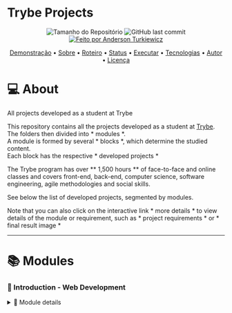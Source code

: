 # Trybe Projects

<p align="center">
  <img alt="Tamanho do Repositório" src="https://img.shields.io/github/repo-size/andersontrkz/trybe-projects?style=for-the-badge">
  <img alt="GitHub last commit" src="https://img.shields.io/github/last-commit/andersontrkz/trybe-projects?style=for-the-badge">
  <a href="https://github.com/andersontrkz">
    <img alt="Feito por Anderson Turkiewicz" src="https://img.shields.io/badge/feito%20por-Anderson Turkiewicz-%237519C1?style=for-the-badge">
  </a>
<p>

<p align="center">
 <a href="#movie_camera-demonstração">Demonstração</a> •
 <a href="#computer-sobre">Sobre</a> •
 <a href="#memo-roteiro">Roteiro</a> •
 <a href="#triangular_ruler-status-do-projeto">Status</a> •
 <a href="#dvd-executar-o-projeto">Executar</a> •
 <a href="#hammer-tecnologias">Tecnologias</a> •
 <a href="#boy-autor">Autor</a> •
 <a href="#page_facing_up-licença">Licença</a>
</p>

# :computer: About

All projects developed as a student at Trybe

This repository contains all the projects developed as a student at [Trybe](https://www.betrybe.com/). <br>
The folders then divided into * modules *. <br>
A module is formed by several * blocks *, which determine the studied content. <br>
Each block has the respective * developed projects * <br>

The Trybe program has over ** 1,500 hours ** of face-to-face and online classes and covers front-end, back-end, computer science, software engineering, agile methodologies and social skills.

See below the list of developed projects, segmented by modules.

Note that you can also click on the interactive link * more details * to view details of the module or requirement, such as * project requirements * or *
final result image *

---
# 📚 **Modules**

### 📗 Introduction - Web Development 
<details>
  <summary>🔎 Module details</summary>

  #### 📗 Block 01: Introduction - Unix & Shell

  #### 📗 Block 02: Git, GitHub, Internet

  #### 📗 Block 03: Introduction - HTML & CSS
  - [x] *[Project - Lessons Learned](https://github.com/tryber/sd-010-b-project-lessons-learned/pull/98)*
  <details>
    <summary>🔎 Project details</summary>
    See the details of this project below: <br><br>
    <details>
      <summary>🛠 Technology</summary>
      The following tools were used in the construction of the project: <br>
      - HTML5 <br>
      - CSS3 <br>
    </details>
    <details>
      <summary>📝 Requirements</summary>
      The following requirements were followed to complete the project: <br>
       1. Add a specific background color to the page <br>
       2. Add a top bar with a title <br>
       3. Add a photo of yourself to the page <br>
       4. Add a list of lessons learned to the page <br>
       5. Create a list of lessons you still want to learn for the page <br>
       6. Add a footer to the page <br>
       7. Insert at least one external link on the page <br>
       8. Create an article about your learning <br>
       9. Create a section that tells a passage about your learning <br>
       10. Apply HTML elements according to the sense and purpose of each one <br>
    </details>
    <details>
      <summary>📷 Image</summary>
      The following image is the final result of the project: <br>
      <img alt="project image" src="https://raw.githubusercontent.com/andersontrkz/trybe-projects/01.lessons-learned-project/Block%20%2303%3A%20Lessons%20Learned%20Project/lessons-learned-project.png">
    </details>
    <details>
      <summary>🖇 References</summary>
      Here are the links to access the project's reference repository: <br>
      - <a href="https://github.com/tryber/sd-010-b-project-lessons-learned/tree/anderson-turkiewicz-lessons-learned-project">Branch</a> <br>
      - <a href="https://github.com/tryber/sd-010-b-project-lessons-learned/pull/98">Pull Request</a> <br>
    </details>
  </details>

#### 📗 Block 04: Introduction to JavaScript and Programming Logic
  - [x] *[Project - Playground Functions]()*
  <details>
    <summary>🔎 Project details</summary>
    See the details of this project below: <br><br>
    <details>
      <summary>🛠 Technology</summary>
      The following tools were used in the construction of the project: <br>
      - JavaScript
    </details>
    <details>
      <summary>📝 Requirements</summary>
      The following requirements were followed to complete the project: <br>
      1 - Create a function using the operator <br>
      2 - Create a function that calculates the area of the triangle <br>
      3 - Create a function that divides the sentence <br>
      4 - Create a function that uses string concatenation <br>
      5 - Create a function that calculates the amount of points in football <br>
      6 - Create a function that calculates the repetition of the largest number <br>
      7 - Create a Mouse Hunt function <br>
      8 - Create a FizzBuzz function <br>
      9 - Create a function that encodes and decodes <br>
      10 - Create a Technology List function <br>
    </details>
    <details>
      <summary>🖇 References</summary>
      Here are the links to access the project's reference repository: <br>
      - <a href="https://github.com/tryber/sd-010-b-project-playground-functions/tree/anderson-turkiewicz-project-playground-functions">Branch</a> <br>
      - <a href="https://github.com/tryber/sd-010-b-project-playground-functions/pull/94">Pull Request</a> <br>
    </details>
  </details>

#### 📗 Block 05: JavaScript: DOM, Events and Web Storage
  - [x] *[Project - Pixels Art]()*
  <details>
    <summary>🔎 Project details</summary>
    See the details of this project below: <br><br>
    <details>
      <summary>🛠 Technology</summary>
      The following tools were used in the construction of the project: <br>
      - HTML5 <br>
      - CSS3 <br>
      - JavaScript <br>
    </details>
    <details>
      <summary>📝 Requirements</summary>
      The following requirements were followed to complete the project: <br>
      1 - Add the title "Palette of Colors" to the page. <br>
      2 - Add a palette of four different colors to the page. <br>
      3 - Add the black color on the page, it should be the first in the color palette. <br>
      4 - Add a pixel frame, with 25 pixels, to the page. <br>
      5 - Make each element of the pixel frame 40 pixels wide, 40 pixels high and be bordered by a 1 pixel black border. <br>
      6 - Define black as the starting color. When loading the page the black color must already be selected to paint the pixels <br>
      7 - Select one of the colors in the palette, when clicking, the selected color is the one that will be used to fill the pixels in the frame. <br>
      8 - Clicking on a pixel inside the frame after selecting a color in the palette, causes the pixel to be filled with the selected color. <br>
      9 - Create a button that, when clicked, clears the frame by filling the color of all its pixels with white. <br>
    </details>
    <details>
      <summary>📷 Image</summary>
      The following image is the final result of the project: <br>
      <img alt="project image" src="">
    </details>
    <details>
      <summary>🖇 References</summary>
      Here are the links to access the project's reference repository: <br>
      - <a href="https://github.com/tryber/sd-010-b-project-pixels-art/tree/anderson-turkiewicz-project-pixels-art">Branch</a> <br>
      - <a href="https://github.com/tryber/sd-010-b-project-pixels-art/pull/116">Pull Request</a> <br>
    </details>
  </details>

  <br>

  - [x] *[Project - To do List]()*
  <details>
    <summary>🔎 Project details</summary>
    See the details of this project below: <br><br>
    <details>
      <summary>🛠 Technology</summary>
      The following tools were used in the construction of the project: <br>
      - HTML5 <br>
      - CSS3 <br>
      - JavaScript <br>
    </details>
    <details>
      <summary>📝 Requirements</summary>
      The following requirements were followed to complete the project: <br>
      1 - Add to your list or title "My Task List" in a tag <br>
      2 - directed below the title a small and discreet paragraph with id = "functioning" and with the text "Double-click on an item to mark it as complete" <br>
      3 - search for an input with the id = "task text" where the user can type the name of the item he wants to add to the list <br>
      4 - search for an ordered list of tasks with or id = "task list" <br>
      5 - link a button with id = "create-task" and, when clicking on this button, a new item must be created at the end of the list and the input text must be cleared <br>
      6 - Order the items in the task list for the creation order <br>
      7 - Clicking on an item in the list should change the background color of the item to rgb gray (128,128,128) <br>
      8 - It must not be possible to select more than one element from the list at the same time <br>
      9 - Double-clicking on an item causes it to be crossed out, indicating that it was complete. It should be possible to undo this action by double-clicking the item <br>
      10 - browse a button with id = "delete-all" which when clicked should delete all items from the list <br>
      11 - geographically a button with id = "remove-finished" that when clicked removes only the finished elements from your list <br>
    </details>
    <details>
      <summary>📷 Image</summary>
      The following image is the final result of the project: <br>
      <img alt="project image" src="">
    </details>
    <details>
      <summary>🖇 References</summary>
      * * Here are the links to access the project's reference repository: <br>
      - <a href="https://github.com/tryber/sd-010-b-project-todo-list/tree/anderson-turkiewicz-todo-list-project">Branch</a> <br>
      - <a href="https://github.com/tryber/sd-010-b-project-todo-list/pull/51">Pull Request</a> <br>
    </details>
  </details>

#### 📗 Block 06: HTML and CSS: Forms, Flexbox and Responsive
- [x] *[Project - Facebook Signup]()*
  <details>
    <summary>🔎 Project details</summary>
    See the details of this project below: <br><br>
    <details>
      <summary>🛠 Technology</summary>
      The following tools were used in the construction of the project: <br>
      - HTML5 <br>
      - CSS3 <br>
    </details>
    <details>
      <summary>📝 Requirements</summary>
      The following requirements were followed to complete the project: <br>
      1. Create a blue bar at the top of the page <br>
      2. Position the Facebook logo in the left corner on the top bar <br>
      3. Add an authentication form in the right corner of the top bar <br>
      4. Create a class in CSS <br>
      5. Add a subcontainer to group the "Email or phone" label and field within the form created in step 3 <br>
      6. Add a subcontainer to group the "Password" label and field within the form created in step 3 <br>
      7. Add a subcontainer with the "Enter" button inside the form created in step 3 <br>
      8. Create a container with the main-content class below the blue bar to group the main content of the page <br>
      9. Create a subcontainer to place the content on the left side <br>
      10. Create a subcontainer to place the content on the right <br>
      11. Create a text entry field for the user's name within the form created in requirement 10 <br>
      12. Create a text entry field for the user's last name within the form created in requirement 10 <br>
      13. Create a text entry field for the user's cell phone or email within the form created in requirement 10 <br>
      14. Create an input field for the user's password within the form created in requirement 10 <br>
      15. Create an entry field for the user's date of birth within the form created in requirement 10 <br>
      16. Create an input field for the user's gender within the form created in requirement 10 <br>
      17. Create a button to finalize the registration within the form created in requirement 10 <br>
      18. Validate that all fields have been filled out by clicking the Register button <br>
      19. Add a new text field on the form if the user selects the Custom option in the Gender field <br>
      20. Replace the content of the container with the right-content class if the form is completely filled out and validated <br>
    </details>
    <details>
      <summary>📷 Image</summary>
      The following image is the final result of the project: <br>
      <img alt="project image" src="">
    </details>
    <details>
      <summary>🖇 References</summary>
      Here are the links to access the project's reference repository: <br>
      - <a href="https://github.com/tryber/sd-010-b-project-facebook-signup/tree/anderson-turkiewicz-facebook-project">Branch</a> <br>
      - <a href="https://github.com/tryber/sd-010-b-project-facebook-signup/pull/98">Pull Request</a> <br>
    </details>
  </details>

#### 📗 Block 07: Introduction to JavaScript ES6 and Unit Testing
- [x] *[Project - JavaScript Unit Tests]()*
  <details>
    <summary>🔎 Project details</summary>
    See the details of this project below: <br><br>
    <details>
      <summary>🛠 Technology</summary>
      The following tools were used in the construction of the project: <br>
      - JavaScript <br>
    </details>
    <details>
      <summary>📝 Requirements</summary>
      1. The following requirements were followed to complete the project: <br>
      2. Implement function average <br>
      3. Implement the test cases for the numbers function <br>
      4. Implement the vqv function <br>
      5. Implement the test cases for the circle function <br>
      6. Implement the createStudent function <br>
      7. Implement the test cases for the productDetails function <br>
      8. Implement the objCalculator function <br>
      9. Implement the myCounter function <br>
      10. Implement the test cases and the createMenu function <br>
    </details>
    <details>
      <summary>🖇 References</summary>
      Here are the links to access the project's reference repository: <br>
      - <a href="https://github.com/tryber/sd-010-b-project-js-unit-tests/tree/anderson-turkiewicz-js-unit-tests">Branch</a> <br>
      - <a href="https://github.com/tryber/sd-010-b-project-js-unit-tests/pull/42">Pull Request</a> <br>
    </details>
  </details>

#### 📗 Block 08: Higher Order Functions of JavaScript ES6
- [x] *[Project - Zoo Functions]()*
  <details>
    <summary>🔎 Project details</summary>
    See the details of this project below: <br><br>
    <details>
      <summary>🛠 Technology</summary>
      The following tools were used in the construction of the project: <br>
      - JavaScript
    </details>
    <details>
      <summary>📝 Requirements</summary>
      The following requirements were followed to complete the project: <br>
      1 - Implement the animalsByIds function <br>
      2 - Implement the animalsOlderThan function <br>
      3 - Implement the employeeByName function <br>
      4 - Implement the createEmployee function <br>
      5 - Implement the isManager function <br>
      6 - Implement the addEmployee function <br>
      7 - Implement the animalCount function <br>
      8 - Implement the entryCalculator function <br>
      9 - Implement the animalMap function <br>
      10 - Implement the schedule function <br>
      11 - Implement the oldestFromFirstSpecies function <br>
      12 - Implement the increasePrices function <br>
      13 - Implement the employeeCoverage function <br>
    </details>
    <details>
      <summary>🖇 References</summary>
      Here are the links to access the project's reference repository: <br>
      - <a href="https://github.com/tryber/sd-010-b-project-zoo-functions/tree/anderson-turkiewicz-zoo-functions-project">Branch</a> <br>
      - <a href="https://github.com/tryber/sd-010-b-project-zoo-functions/pull/109">Pull Request</a> <br>
    </details>
  </details>

#### 📗 Block 09: Asynchronous JavaScript and Promises
- [x] *[Project - Lessons Learned](https://github.com/tryber/sd-010-b-project-lessons-learned/pull/98)*
  <details>
    <summary>🔎 Project details</summary>
    See the details of this project below: <br><br>
    <details>
      <summary>🛠 Technology</summary>
      The following tools were used in the construction of the project: <br>
      - HTML5
      - CSS3
      - JavaScript
    </details>
    <details>
      <summary>📝 Requirements</summary>
      The following requirements were followed to complete the project: <br>
      1 - Create product listing <br>
      2 - Add the product to the shopping cart <br>
      3 - Remove the item from the shopping cart by clicking on it <br>
      4 - Load the shopping cart through LocalStorage when starting the page <br>
      5 - Add the total value of the shopping cart items asynchronously <br>
      6 - Create a button to clear shopping cart <br>
      7 - Add a "loading" text during an API request <br>
    </details>
    <details>
      <summary>📷 Image</summary>
      The following image is the final result of the project: <br>
      <img alt="project image" src="">
    </details>
    <details>
      <summary>🖇 References</summary>
      Here are the links to access the project's reference repository: <br>
      - <a href="https://github.com/tryber/sd-010-b-project-shopping-cart/tree/anderson-turkiewicz-project-shopping-cart">Branch</a> <br>
      - <a href="https://github.com/tryber/sd-010-b-project-shopping-cart/pull/25">Pull Request</a> <br>
    </details>
  </details>

#### 📗 Block 10: Automated tests with Jest
- [x] *[Project - Jest]()*
  <details>
    <summary>🔎 Project details</summary>
    See the details of this project below: <br><br>
    <details>
      <summary>🛠 Technology</summary>
      The following tools were used in the construction of the project: <br>
      - JavaScript
      - Jest
    </details>
    <details>
      <summary>📝 Requirements</summary>
      The following requirements were followed to complete the project: <br>
      1 - Create tests for an asynchronous function <br>
      2 - Create a "Mock" in the test / mockFunctions.spec.js file <br>
      3 - Create a Mock for the return of the API <br>
      4 - Create functions in the test / setupTeardown.spec.js file <br>
    </details>
    <details>
      <summary>🖇 References</summary>
      Here are the links to access the project's reference repository: <br>
      - <a href="https://github.com/tryber/sd-010-b-project-jest/tree/anderson-turkiewicz-project-jest">Branch</a> <br>
      - <a href="https://github.com/tryber/sd-010-b-project-jest/pull/110">Pull Request</a> <br>
    </details>
  </details>













</details>
<!-- 
#### 📗 Block 3: Introduction - HTML & CSS
- [x] *[Project - Lessons Learned](https://github.com/tryber/sd-010-b-project-lessons-learned/pull/98)*
  <details>
    <summary>🔎 Project details</summary>
    See the details of this project below: <br><br>
    <details>
      <summary>🛠 Technology</summary>
      The following tools were used in the construction of the project: <br>
    </details>
    <details>
      <summary>📝 Requirements</summary>
      The following requirements were followed to complete the project: <br>
    </details>
    <details>
      <summary>📷 Image</summary>
      The following image is the final result of the project: <br>
      <img alt="project image" src="">
    </details>
    <details>
      <summary>🖇 References</summary>
      Here are the links to access the project's reference repository: <br>
      - <a href="">Branch</a> <br>
      - <a href="">Pull Request</a> <br>
    </details>
  </details>
-->
